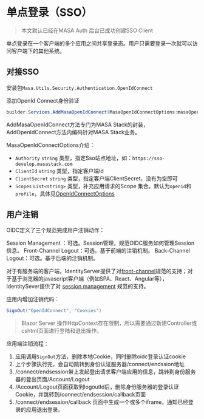 # 单点登录（SSO）

> 本文默认已经在MASA Auth 后台已成功创建SSO Client

单点登录在一个客户端的多个应用之间共享登录态。用户只需要登录一次就可以访问客户端下的其他系统。

## 对接SSO

安装包`Masa.Utils.Security.Authentication.OpenIdConnect`

添加OpenId Connect身份验证

```csharp
builder.Services.AddMasaOpenIdConnect(MasaOpenIdConnectOptions:masaOpenIdConnectOptions);
```

AddMasaOpenIdConnect方法专门为MASA Stack的封装，AddOpenIdConnect方法内编码针对MASA Stack业务。

MasaOpenIdConnectOptions介绍：

* `Authority` `string` 类型，指定Sso站点地址，如：`https://sso-develop.masastack.com`
* `ClientId` `string` 类型，指定客户端Id
* `ClientSecret` `string` 类型，指定客户端ClientSecret，没有为空即可
* `Scopes` `List<string>` 类型，补充应用请求的Scope 集合。默认为`openid`和`profile`，具体见[OpenIdConnectOptions](https://github.com/dotnet/aspnetcore/blob/3ea008c80d5cc63de7f90ddfd6823b7b006251ff/src/Security/Authentication/OpenIdConnect/src/OpenIdConnectOptions.cs#L42)

## 用户注销

OIDC定义了三个规范完成用户注销动作：

Session Management ：可选。Session管理，规范OIDC服务如何管理Session信息。
Front-Channel Logout：可选。基于前端的注销机制。
Back-Channel Logout：可选。基于后端的注销机制。

对于有服务端的客户端，IdentityServer提供了对[front-channel](https://openid.net/specs/openid-connect-frontchannel-1_0.html)规范的支持；对于基于浏览器的javascript客户端（例如SPA、React、Angular等），IdentitySever提供了对 [session management](https://openid.net/specs/openid-connect-session-1_0.html) 规范的支持。

应用内增加注销代码：

```csharp
SignOut("OpenIdConnect", "Cookies")
```

> Blazor Server 操作HttpContext存在限制，所以需要通过新建Controller或cshtml页面进行登陆和退出操作。

应用端注销流程：

1. 应用调用`SignOut`方法，删除本地Cookie，同时删除oidc登录认证cookie
2. 上个步骤执行完，会自动跳转到身份认证服务器/connect/endssion地址
3. /connect/endsession带上发起登出请求客户端应用的信息，跳转到身份服务器的登出页面/Account/Logout
4. /Account/Logout页面获取到logoutId后，删除身份服务器的登录认证Cookie，并跳转到/connect/endsession/callback页面
5. /connect/endsession/callback 页面中生成一个或多个iframe，通知已经登录的应用退出登录。
